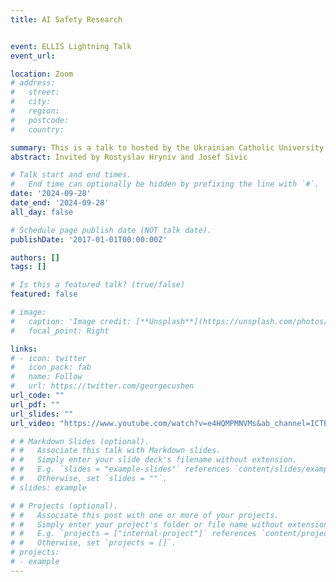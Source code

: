 ```yaml
---
title: AI Safety Research


event: ELLIS Lightning Talk
event_url: 

location: Zoom
# address:
#   street: 
#   city: 
#   region: 
#   postcode:
#   country: 

summary: This is a talk to hosted by the Ukrainian Catholic University in Lviv as part of the ELLIS Lightning Talks
abstract: Invited by Rostyslav Hryniv and Josef Sivic

# Talk start and end times.
#   End time can optionally be hidden by prefixing the line with `#`.
date: '2024-09-28'
date_end: '2024-09-28'
all_day: false

# Schedule page publish date (NOT talk date).
publishDate: '2017-01-01T00:00:00Z'

authors: []
tags: []

# Is this a featured talk? (true/false)
featured: false

# image:
#   caption: 'Image credit: [**Unsplash**](https://unsplash.com/photos/bzdhc5b3Bxs)'
#   focal_point: Right

links:
# - icon: twitter
#   icon_pack: fab
#   name: Follow
#   url: https://twitter.com/georgecushen
url_code: ""
url_pdf: ""
url_slides: ""
url_video: "https://www.youtube.com/watch?v=e4HQMPMNVMs&ab_channel=ICTERIConference"

# # Markdown Slides (optional).
# #   Associate this talk with Markdown slides.
# #   Simply enter your slide deck's filename without extension.
# #   E.g. `slides = "example-slides"` references `content/slides/example-slides.md`.
# #   Otherwise, set `slides = ""`.
# slides: example

# # Projects (optional).
# #   Associate this post with one or more of your projects.
# #   Simply enter your project's folder or file name without extension.
# #   E.g. `projects = ["internal-project"]` references `content/project/deep-learning/index.md`.
# #   Otherwise, set `projects = []`.
# projects:
# - example
---
```

